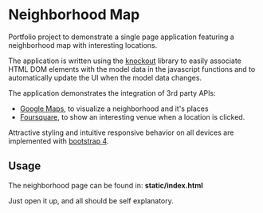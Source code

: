 # Neighborhood Map

Portfolio project to demonstrate a single page application featuring a neighborhood map with interesting locations.

The application is written using the [knockout](http://knockoutjs.com/) library to easily associate  HTML DOM elements with the model data in the javascript functions and to automatically update the UI when the model data changes.

The application demonstrates the integration of 3rd party APIs:

- [Google Maps](https://cloud.google.com/maps-platform/), to visualize a neighborhood and it's places
- [Foursquare](https://developer.foursquare.com/docs/api/venues/explore), to show an interesting venue when a location is clicked.



Attractive styling and intuitive responsive behavior on all devices are implemented with [bootstrap 4](https://getbootstrap.com/).



## Usage

The neighborhood page can be found in: **static/index.html**

Just open it up, and all should be self explanatory.
